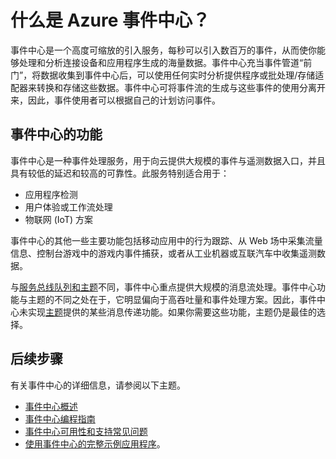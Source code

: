 <properties
	pageTitle="什么是 Azure 事件中心？| Windows Azure"
	description="Azure 事件中心概述"
	services="event-hubs"
	documentationCenter=".net"
	authors="nberdy"
	manager="timlt"
	editor=""/>

<tags
	ms.service="event-hubs"
	ms.date="11/05/2015"
	wacn.date="12/17/2015"/>

# 什么是 Azure 事件中心？

事件中心是一个高度可缩放的引入服务，每秒可以引入数百万的事件，从而使你能够处理和分析连接设备和应用程序生成的海量数据。事件中心充当事件管道“前门”，将数据收集到事件中心后，可以使用任何实时分析提供程序或批处理/存储适配器来转换和存储这些数据。事件中心可将事件流的生成与这些事件的使用分离开来，因此，事件使用者可以根据自己的计划访问事件。

## 事件中心的功能

事件中心是一种事件处理服务，用于向云提供大规模的事件与遥测数据入口，并且具有较低的延迟和较高的可靠性。此服务特别适合用于：

* 应用程序检测
* 用户体验或工作流处理
* 物联网 (IoT) 方案

事件中心的其他一些主要功能包括移动应用中的行为跟踪、从 Web 场中采集流量信息、控制台游戏中的游戏内事件捕获，或者从工业机器或互联汽车中收集遥测数据。

与[服务总线队列和主题](/documentation/articles/service-bus-messaging-overview)不同，事件中心重点提供大规模的消息流处理。事件中心功能与主题的不同之处在于，它明显偏向于高吞吐量和事件处理方案。因此，事件中心未实现[主题](/documentation/articles/service-bus-fundamentals-hybrid-solutions#topics)提供的某些消息传递功能。如果你需要这些功能，主题仍是最佳的选择。

## 后续步骤

有关事件中心的详细信息，请参阅以下主题。

- [事件中心概述](/documentation/articles/event-hubs-overview)
- [事件中心编程指南](/documentation/articles/event-hubs-programming-guide)
- [事件中心可用性和支持常见问题](/documentation/articles/event-hubs-availability-and-support-faq)
- [使用事件中心的完整示例应用程序]。

[事件中心教程]: /documentation/articles/service-bus-event-hubs-csharp-ephcs-getstarted
[使用事件中心的完整示例应用程序]: https://code.msdn.microsoft.com/windowsazure/Service-Bus-Event-Hub-286fd097

<!---HONumber=Mooncake_1207_2015-->